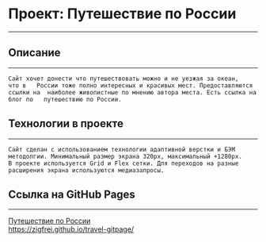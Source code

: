 # Проект: Путешествие по России
-----

## Описание
------
    Сайт хочет донести что путешествовать можно и не уезжая за океан,   
    что в   России тоже полно интересных и красивых мест. Предоставляются      
    ссылки на  наиболее живопистные по мнению автора места. Есть ссылка на     
    блог по   путешествию по России.

## Технологии в проекте
-----
    Сайт сделан с использованием технологии адаптивной верстки и БЭМ    
    методолгии. Минимальный размер экрана 320px, максимальный +1280px.     
    В проекте используется Grid и Flex cетки. Для переходов на разные    
    расширения экрана используются медиазапросы.

## Ссылка на GitHub Pages
--------
   [Путешествие по России](https://zigfrei.github.io/travel-gitpage/ "Под новыми знаменами!")    
   <https://zigfrei.github.io/travel-gitpage/>


